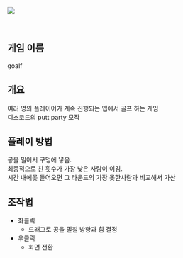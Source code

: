![](image.gif)

<br/>

## 게임 이름
goalf

## 개요
여러 명의 플레이어가 계속 진행되는 맵에서 골프 하는 게임<br/>
디스코드의 putt party 모작

## 플레이 방법
공을 밀어서 구멍에 넣음.<br/>
최종적으로 친 횟수가 가장 낮은 사람이 이김.<br/>
시간 내에못 들어오면 그 라운드의 가장 못한사람과 비교해서 가산

## 조작법
- 좌클릭
  - 드래그로 공을 밀칠 방향과 힘 결정
- 우클릭
  - 화면 전환